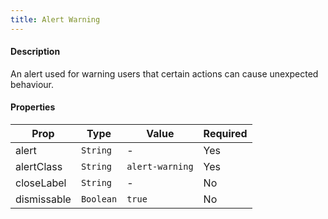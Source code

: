 ```yaml
---
title: Alert Warning
---
```


#### Description

An alert used for warning users that certain actions can cause unexpected behaviour.

#### Properties

| Prop        | Type      | Value           | Required |
| ----------- | --------- | --------------- | -------- |
| alert       | `String`  | -               | Yes      |
| alertClass  | `String`  | `alert-warning` | Yes      |
| closeLabel  | `String`  | -               | No       |
| dismissable | `Boolean` | `true`          | No       |
